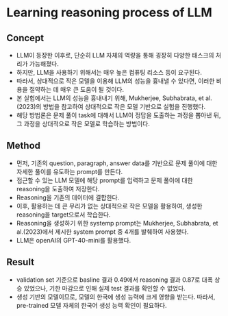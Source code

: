 # Learning reasoning process of LLM
## Concept
- LLM이 등장한 이후로, 단순히 LLM 자체의 역량을 통해 굉장히 다양한 태스크의 처리가 가능해졌다.
- 하지만, LLM을 사용하기 위해서는 매우 높은 컴퓨팅 리소스 등이 요구된다.
- 따라서, 상대적으로 작은 모델을 이용해 LLM의 성능을 흉내낼 수 있다면, 이러한 비용을 절약하는 데 매우 큰 도움이 될 것이다.
- 본 실험에서는 LLM의 성능을 흉내내기 위해, Mukherjee, Subhabrata, et al.(2023)의 방법을 참고하여 상대적으로 작은 모델 기반으로 실험을 진행했다.
- 해당 방법론은 문제 풀이 task에 대해서 LLM이 정답을 도출하는 과정을 뽑아낸 뒤, 그 과정을 상대적으로 작은 모델로 학습하는 방법이다.

## Method
- 먼저, 기존의 question, paragraph, answer data를 기반으로 문제 풀이에 대한 자세한 풀이를 유도하는 prompt를 만든다.
- 접근할 수 있는 LLM 모델에 해당 prompt를 입력하고 문제 풀이에 대한 reasoning을 도출하여 저장한다.
- Reasoning을 기존의 데이터에 결합한다.
- 이후, 활용하는 데 큰 무리가 없는 상대적으로 작은 모델을 활용하여, 생성한 reasoning을 target으로서 학습한다.
- Reasoning을 생성하기 위한 systemp prompt는 Mukherjee, Subhabrata, et al.(2023)에서 제시한 system prompt 중 4개를 발췌하여 사용했다.
- LLM은 openAI의 GPT-40-mini를 활용했다.

## Result
- validation set 기준으로 basline 결과 0.49에서 reasoning 결과 0.87로 대폭 상승 있었으나, 기한 마감으로 인해 실제 test 결과를 확인할 수 없었다.
- 생성 기반의 모델이므로, 모델의 한국에 생성 능력에 크게 영향을 받는다. 따라서, pre-trained 모델 자체의 한국어 생성 능력 확인이 필요하다.
